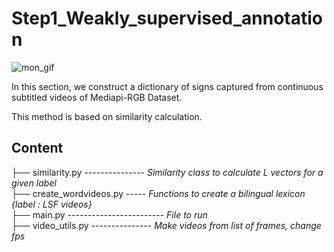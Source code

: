 # Step1_Weakly_supervised_annotation

![mon_gif](https://github.com/JulieLascar/Annotation-of-LSF-subtitled-videos/assets/97949668/a853e87a-4a38-441b-8309-cad07f28fe5f)






In this section, we construct a dictionary of signs captured from continuous subtitled videos of Mediapi-RGB Dataset. 

This method is based on similarity calculation.

Content
-----------------------

├── similarity.py   ---------------  _Similarity class to calculate L vectors for a given label_  
├── create_wordvideos.py -----  _Functions to create a bilingual lexicon {label : LSF videos}_   
├── main.py ------------------------  _File to run_  
├── video_utils.py ---------------  _Make videos from list of frames, change fps_  


